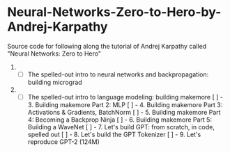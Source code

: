# Neural-Networks-Zero-to-Hero-by-Andrej-Karpathy
Source code for following along the tutorial of Andrej Karpathy called "Neural Networks: Zero to Hero"
1. - [ ] The spelled-out intro to neural networks and backpropagation: building micrograd
2. - [ ] The spelled-out intro to language modeling: building makemore
[ ] - 3. Building makemore Part 2: MLP
[ ] - 4. Building makemore Part 3: Activations & Gradients, BatchNorm
[ ] - 5. Building makemore Part 4: Becoming a Backprop Ninja
[ ] - 6. Building makemore Part 5: Building a WaveNet
[ ] - 7. Let's build GPT: from scratch, in code, spelled out
[ ] - 8. Let's build the GPT Tokenizer
[ ] - 9. Let's reproduce GPT-2 (124M)
